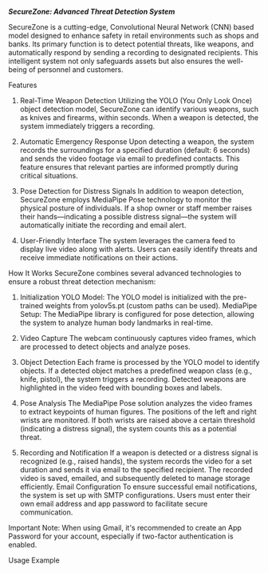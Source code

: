 
**_SecureZone: Advanced Threat Detection System_**

SecureZone is a cutting-edge, Convolutional Neural Network (CNN) based model designed to enhance safety in retail environments such as shops and banks. Its primary function is to detect potential threats, like weapons, and automatically respond by sending a recording to designated recipients. This intelligent system not only safeguards assets but also ensures the well-being of personnel and customers.

Features
1. Real-Time Weapon Detection
Utilizing the YOLO (You Only Look Once) object detection model, SecureZone can identify various weapons, such as knives and firearms, within seconds. When a weapon is detected, the system immediately triggers a recording.

2. Automatic Emergency Response
Upon detecting a weapon, the system records the surroundings for a specified duration (default: 6 seconds) and sends the video footage via email to predefined contacts. This feature ensures that relevant parties are informed promptly during critical situations.

3. Pose Detection for Distress Signals
In addition to weapon detection, SecureZone employs MediaPipe Pose technology to monitor the physical posture of individuals. If a shop owner or staff member raises their hands—indicating a possible distress signal—the system will automatically initiate the recording and email alert.

4. User-Friendly Interface
The system leverages the camera feed to display live video along with alerts. Users can easily identify threats and receive immediate notifications on their actions.

How It Works
SecureZone combines several advanced technologies to ensure a robust threat detection mechanism:

1. Initialization
YOLO Model: The YOLO model is initialized with the pre-trained weights from yolov5s.pt (custom paths can be used).
MediaPipe Setup: The MediaPipe library is configured for pose detection, allowing the system to analyze human body landmarks in real-time.
2. Video Capture
The webcam continuously captures video frames, which are processed to detect objects and analyze poses.

3. Object Detection
Each frame is processed by the YOLO model to identify objects. If a detected object matches a predefined weapon class (e.g., knife, pistol), the system triggers a recording.
Detected weapons are highlighted in the video feed with bounding boxes and labels.
4. Pose Analysis
The MediaPipe Pose solution analyzes the video frames to extract keypoints of human figures.
The positions of the left and right wrists are monitored. If both wrists are raised above a certain threshold (indicating a distress signal), the system counts this as a potential threat.
5. Recording and Notification
If a weapon is detected or a distress signal is recognized (e.g., raised hands), the system records the video for a set duration and sends it via email to the specified recipient.
The recorded video is saved, emailed, and subsequently deleted to manage storage efficiently.
Email Configuration
To ensure successful email notifications, the system is set up with SMTP configurations. Users must enter their own email address and app password to facilitate secure communication.

Important Note: When using Gmail, it's recommended to create an App Password for your account, especially if two-factor authentication is enabled.

Usage Example
